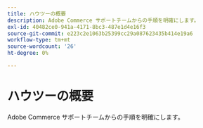 ```yaml
---
title: ハウツーの概要
description: Adobe Commerce サポートチームからの手順を明確にします。
exl-id: 40482ce0-941a-4171-8bc3-487e1d4e16f3
source-git-commit: e223c2e1063b25399cc29a087623435b414e19a6
workflow-type: tm+mt
source-wordcount: '26'
ht-degree: 0%

---
```


# ハウツーの概要

Adobe Commerce サポートチームからの手順を明確にします。
